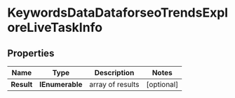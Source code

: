 # KeywordsDataDataforseoTrendsExploreLiveTaskInfo


## Properties

| Name | Type | Description | Notes |
|------------ | ------------- | ------------- | -------------|
**Result** | **IEnumerable<KeywordsDataDataforseoTrendsExploreLiveResultInfo>** | array of results |[optional]|